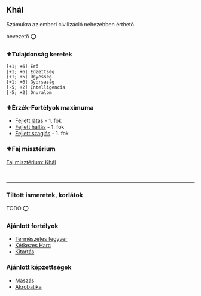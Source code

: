 ## Khál

Számukra az emberi civilizáció nehezebben érthető.

bevezető ⭕

### ⚜️Tulajdonság keretek

```
[+1; +6] Erő
[+1; +6] Edzettség
[+1; +5] Ügyesség
[+1; +6] Gyorsaság
[-5; +2] Intelligencia
[-5; +2] Önuralom
```

### ⚜️Érzék-Fortélyok maximuma

- [Fejlett látás](../fortelyok.erzekek/fejlett_latas.md) - 1. fok
- [Fejlett hallás](../fortelyok.erzekek/fejlett_hallas.md) - 1. fok
- [Fejlett szaglás](../fortelyok.erzekek/fejlett_szaglas.md) - 1. fok

### ⚜️Faj misztérium

[Faj misztérium: Khál](../kepzettsegek.faj.miszterium/faj_miszterium_khal.md)

<br />

---
### Tiltott ismeretek, korlátok

TODO ⭕

### Ajánlott fortélyok

- [Természetes fegyver](../fortelyok.harci/termeszetes.fegyver.md)
- [Kétkezes Harc](../fortelyok.harci/ketkezes_harc.md)
- [Kitartás](../fortelyok.altalanos/kitartas.md)

### Ajánlott képzettségek

- [Mászás](../kepzettsegek.szekunder/maszas.md)
- [Akrobatika](../kepzettsegek.primer.altalanos/akrobatika.md)

